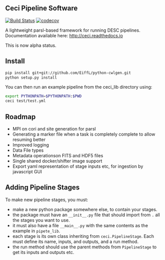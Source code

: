 Ceci Pipeline Software
----------------------
[![Build Status](https://travis-ci.org/LSSTDESC/ceci.svg?branch=master)](https://travis-ci.org/LSSTDESC/ceci)
[![codecov](https://codecov.io/gh/LSSTDESC/ceci/branch/master/graph/badge.svg)](https://codecov.io/gh/LSSTDESC/ceci)

A lightweight parsl-based framework for running DESC pipelines. Documentation available here: http://ceci.readthedocs.io

This is now alpha status.

## Install

```bash
pip install git+git://github.com/EiffL/python-cwlgen.git
python setup.py install
```

You can then run an example pipeline from the ceci_lib directory using:

```bash
export PYTHONPATH=$PYTHONPATH:$PWD
ceci test/test.yml
```

## Roadmap

- MPI on cori and site generation for parsl
- Generating a marker file when a task is completely complete to allow resuming better
- Improved logging
- Data File types
- Metadata operationson FITS and HDF5 files
- Single shared docker/shifter image support
- Export yaml representation of stage inputs etc, for ingestion by javascript GUI


Adding Pipeline Stages
----------------------

To make new pipeline stages, you must:

- make a new python package somewhere else, to contain your stages.
- the package must have an `__init__.py` file that should import from `.` all the stages you want to use.
- it must also have a file `__main__.py` with the same contents as the example in `pipete_lib`.
- each stage is its own class inheriting from `ceci.PipelineStage`. Each must define its name, inputs, and outputs, and a run method.
- the run method should use the parent methods from `PipelineStage` to get its inputs and outputs etc.
